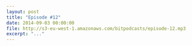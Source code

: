```yaml
---
layout: post
title: "Episode #12"
date: 2014-09-03 00:00:00
file: http://s3-eu-west-1.amazonaws.com/bitpodcasts/episode-12.mp3
excerpt: "..."
---
```

